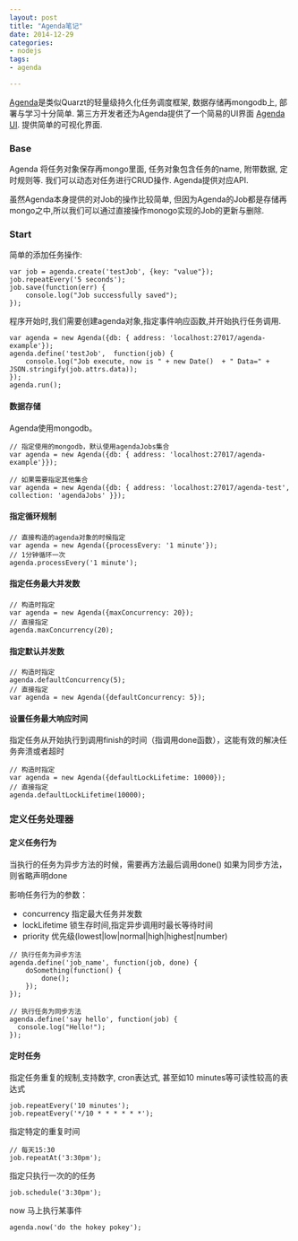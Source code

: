 ```yaml
---
layout: post
title: "Agenda笔记"
date: 2014-12-29
categories:
- nodejs
tags:
- agenda

---
```


[Agenda][1]是类似Quarzt的轻量级持久化任务调度框架, 数据存储再mongodb上, 部署与学习十分简单.
第三方开发者还为Agenda提供了一个简易的UI界面 [Agenda UI][2]. 提供简单的可视化界面.

<!-- more -->

### Base
Agenda 将任务对象保存再mongo里面, 任务对象包含任务的name, 附带数据, 定时规则等.
我们可以动态对任务进行CRUD操作. Agenda提供对应API.

虽然Agenda本身提供的对Job的操作比较简单, 但因为Agenda的Job都是存储再mongo之中,所以我们可以通过直接操作monogo实现的Job的更新与删除.

### Start
简单的添加任务操作:
```
var job = agenda.create('testJob', {key: "value"});
job.repeatEvery('5 seconds');
job.save(function(err) {
    console.log("Job successfully saved");
});
```
程序开始时,我们需要创建agenda对象,指定事件响应函数,并开始执行任务调用.

```
var agenda = new Agenda({db: { address: 'localhost:27017/agenda-example'});
agenda.define('testJob',  function(job) {
    console.log("Job execute, now is " + new Date()  + " Data=" + JSON.stringify(job.attrs.data));
});
agenda.run();
```


#### 数据存储
Agenda使用mongodb。

```
// 指定使用的mongodb，默认使用agendaJobs集合
var agenda = new Agenda({db: { address: 'localhost:27017/agenda-example'}});

// 如果需要指定其他集合
var agenda = new Agenda({db: { address: 'localhost:27017/agenda-test', collection: 'agendaJobs' }});
```

#### 指定循环规制

```
// 直接构造的agenda对象的时候指定
var agenda = new Agenda({processEvery: '1 minute'});
// 1分钟循环一次
agenda.processEvery('1 minute');

```

#### 指定任务最大并发数

```
// 构造时指定
var agenda = new Agenda({maxConcurrency: 20});
// 直接指定
agenda.maxConcurrency(20);
```

#### 指定默认并发数

```
// 构造时指定
agenda.defaultConcurrency(5);
// 直接指定
var agenda = new Agenda({defaultConcurrency: 5});
```

#### 设置任务最大响应时间
指定任务从开始执行到调用finish的时间（指调用done函数），这能有效的解决任务奔溃或者超时


```
// 构造时指定
var agenda = new Agenda({defaultLockLifetime: 10000});
// 直接指定
agenda.defaultLockLifetime(10000);
```


### 定义任务处理器

#### 定义任务行为
当执行的任务为异步方法的时候，需要再方法最后调用done()
如果为同步方法，则省略声明done

影响任务行为的参数：

* concurrency 指定最大任务并发数
* lockLifetime 锁生存时间,指定异步调用时最长等待时间
* priority 优先级(lowest|low|normal|high|highest|number)


```
// 执行任务为异步方法
agenda.define('job_name', function(job, done) {
    doSomething(function() {
        done();
    });
});

// 执行任务为同步方法
agenda.define('say hello', function(job) {
  console.log("Hello!");
});
```

#### 定时任务

指定任务重复的规制,支持数字, cron表达式, 甚至如10 minutes等可读性较高的表达式

```
job.repeatEvery('10 minutes');
job.repeatEvery('*/10 * * * * * *');
```

指定特定的重复时间

```
// 每天15:30
job.repeatAt('3:30pm');
```
指定只执行一次的的任务

```
job.schedule('3:30pm');
```

now
马上执行某事件
```
agenda.now('do the hokey pokey');
```


  [1]: https://github.com/rschmukler/agenda
  [2]: https://github.com/moudy/agenda-ui
